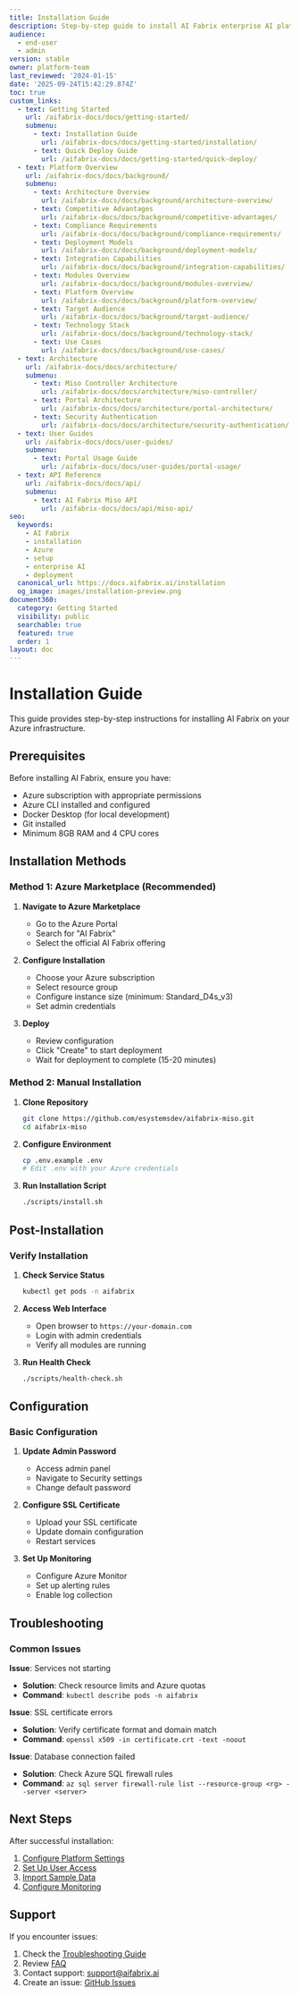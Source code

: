 ```yaml
---
title: Installation Guide
description: Step-by-step guide to install AI Fabrix enterprise AI platform on Azure infrastructure
audience:
  - end-user
  - admin
version: stable
owner: platform-team
last_reviewed: '2024-01-15'
date: '2025-09-24T15:42:29.874Z'
toc: true
custom_links:
  - text: Getting Started
    url: /aifabrix-docs/docs/getting-started/
    submenu:
      - text: Installation Guide
        url: /aifabrix-docs/docs/getting-started/installation/
      - text: Quick Deploy Guide
        url: /aifabrix-docs/docs/getting-started/quick-deploy/
  - text: Platform Overview
    url: /aifabrix-docs/docs/background/
    submenu:
      - text: Architecture Overview
        url: /aifabrix-docs/docs/background/architecture-overview/
      - text: Competitive Advantages
        url: /aifabrix-docs/docs/background/competitive-advantages/
      - text: Compliance Requirements
        url: /aifabrix-docs/docs/background/compliance-requirements/
      - text: Deployment Models
        url: /aifabrix-docs/docs/background/deployment-models/
      - text: Integration Capabilities
        url: /aifabrix-docs/docs/background/integration-capabilities/
      - text: Modules Overview
        url: /aifabrix-docs/docs/background/modules-overview/
      - text: Platform Overview
        url: /aifabrix-docs/docs/background/platform-overview/
      - text: Target Audience
        url: /aifabrix-docs/docs/background/target-audience/
      - text: Technology Stack
        url: /aifabrix-docs/docs/background/technology-stack/
      - text: Use Cases
        url: /aifabrix-docs/docs/background/use-cases/
  - text: Architecture
    url: /aifabrix-docs/docs/architecture/
    submenu:
      - text: Miso Controller Architecture
        url: /aifabrix-docs/docs/architecture/miso-controller/
      - text: Portal Architecture
        url: /aifabrix-docs/docs/architecture/portal-architecture/
      - text: Security Authentication
        url: /aifabrix-docs/docs/architecture/security-authentication/
  - text: User Guides
    url: /aifabrix-docs/docs/user-guides/
    submenu:
      - text: Portal Usage Guide
        url: /aifabrix-docs/docs/user-guides/portal-usage/
  - text: API Reference
    url: /aifabrix-docs/docs/api/
    submenu:
      - text: AI Fabrix Miso API
        url: /aifabrix-docs/docs/api/miso-api/
seo:
  keywords:
    - AI Fabrix
    - installation
    - Azure
    - setup
    - enterprise AI
    - deployment
  canonical_url: https://docs.aifabrix.ai/installation
  og_image: images/installation-preview.png
document360:
  category: Getting Started
  visibility: public
  searchable: true
  featured: true
  order: 1
layout: doc
---
```



# Installation Guide

This guide provides step-by-step instructions for installing AI Fabrix on your Azure infrastructure.

## Prerequisites

Before installing AI Fabrix, ensure you have:

- Azure subscription with appropriate permissions
- Azure CLI installed and configured
- Docker Desktop (for local development)
- Git installed
- Minimum 8GB RAM and 4 CPU cores

## Installation Methods

### Method 1: Azure Marketplace (Recommended)

1. **Navigate to Azure Marketplace**
   - Go to the Azure Portal
   - Search for "AI Fabrix"
   - Select the official AI Fabrix offering

2. **Configure Installation**
   - Choose your Azure subscription
   - Select resource group
   - Configure instance size (minimum: Standard_D4s_v3)
   - Set admin credentials

3. **Deploy**
   - Review configuration
   - Click "Create" to start deployment
   - Wait for deployment to complete (15-20 minutes)

### Method 2: Manual Installation

1. **Clone Repository**

   ```bash
   git clone https://github.com/esystemsdev/aifabrix-miso.git
   cd aifabrix-miso
   ```

2. **Configure Environment**

   ```bash
   cp .env.example .env
   # Edit .env with your Azure credentials
   ```

3. **Run Installation Script**

   ```bash
   ./scripts/install.sh
   ```

## Post-Installation

### Verify Installation

1. **Check Service Status**

   ```bash
   kubectl get pods -n aifabrix
   ```

2. **Access Web Interface**
   - Open browser to `https://your-domain.com`
   - Login with admin credentials
   - Verify all modules are running

3. **Run Health Check**

   ```bash
   ./scripts/health-check.sh
   ```

## Configuration

### Basic Configuration

1. **Update Admin Password**
   - Access admin panel
   - Navigate to Security settings
   - Change default password

2. **Configure SSL Certificate**
   - Upload your SSL certificate
   - Update domain configuration
   - Restart services

3. **Set Up Monitoring**
   - Configure Azure Monitor
   - Set up alerting rules
   - Enable log collection

## Troubleshooting

### Common Issues

**Issue**: Services not starting

- **Solution**: Check resource limits and Azure quotas
- **Command**: `kubectl describe pods -n aifabrix`

**Issue**: SSL certificate errors

- **Solution**: Verify certificate format and domain match
- **Command**: `openssl x509 -in certificate.crt -text -noout`

**Issue**: Database connection failed

- **Solution**: Check Azure SQL firewall rules
- **Command**: `az sql server firewall-rule list --resource-group <rg> --server <server>`

## Next Steps

After successful installation:

1. [Configure Platform Settings](configuration.md)
2. [Set Up User Access](user-management.md)
3. [Import Sample Data](sample-data.md)
4. [Configure Monitoring](monitoring.md)

## Support

If you encounter issues:

1. Check the [Troubleshooting Guide](../troubleshooting.md)
2. Review [FAQ](../faq.md)
3. Contact support: <support@aifabrix.ai>
4. Create an issue: [GitHub Issues](https://github.com/esystemsdev/aifabrix-miso/issues)